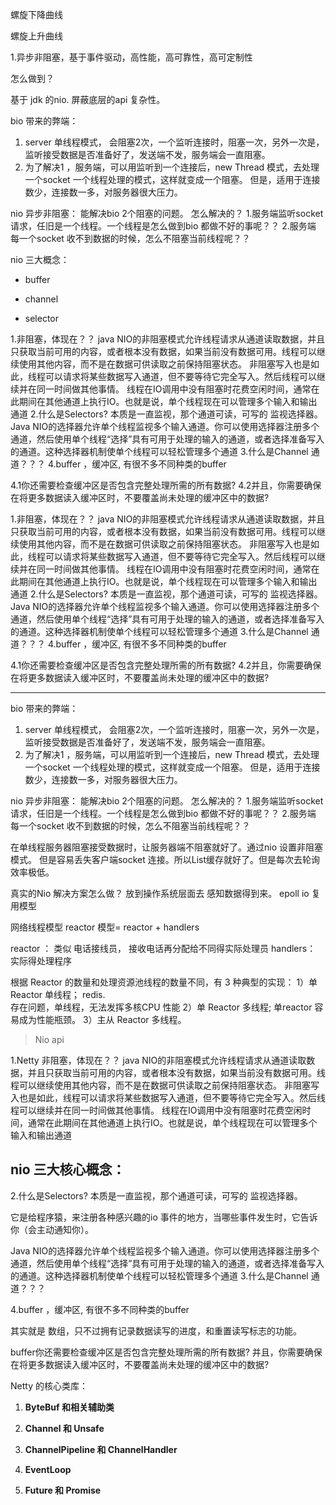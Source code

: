 螺旋下降曲线

螺旋上升曲线

1.异步非阻塞，基于事件驱动，高性能，高可靠性，高可定制性

怎么做到？

基于 jdk 的nio.  屏蔽底层的api 复杂性。

bio 带来的弊端：
1. server 单线程模式， 会阻塞2次，一个监听连接时，阻塞一次，另外一次是，监听接受数据是否准备好了，发送端不发，服务端会一直阻塞。
2. 为了解决1 ，服务端，可以用监听到一个连接后，new Thread 模式，去处理一个socket 一个线程处理的模式，这样就变成一个阻塞。
但是，适用于连接数少，连接数一多，对服务器很大压力。

nio 异步非阻塞：
能解决bio 2个阻塞的问题。
怎么解决的？
1.服务端监听socket 请求，任旧是一个线程。一个线程是怎么做到bio 都做不好的事呢？？
2.服务端 每一个socket 收不到数据的时候，怎么不阻塞当前线程呢？？



nio 三大概念：

- buffer

- channel

- selector

  

1.非阻塞，体现在？？
java NIO的非阻塞模式允许线程请求从通道读取数据，并且只获取当前可用的内容，或者根本没有数据，如果当前没有数据可用。线程可以继续使用其他内容，而不是在数据可供读取之前保持阻塞状态。
非阻塞写入也是如此，线程可以请求将某些数据写入通道，但不要等待它完全写入。然后线程可以继续并在同一时间做其他事情。
线程在IO调用中没有阻塞时花费空闲时间，通常在此期间在其他通道上执行IO。也就是说，单个线程现在可以管理多个输入和输出通道
2.什么是Selectors? 本质是一直监视，那个通道可读，可写的 监视选择器。
Java NIO的选择器允许单个线程监视多个输入通道。你可以使用选择器注册多个通道，然后使用单个线程“选择”具有可用于处理的输入的通道，或者选择准备写入的通道。这种选择器机制使单个线程可以轻松管理多个通道
3.什么是Channel 通道？？？
4.buffer ，缓冲区, 有很不多不同种类的buffer

4.1你还需要检查缓冲区是否包含完整处理所需的所有数据?
4.2并且，你需要确保在将更多数据读入缓冲区时，不要覆盖尚未处理的缓冲区中的数据?







1.非阻塞，体现在？？
java NIO的非阻塞模式允许线程请求从通道读取数据，并且只获取当前可用的内容，或者根本没有数据，如果当前没有数据可用。线程可以继续使用其他内容，而不是在数据可供读取之前保持阻塞状态。
非阻塞写入也是如此，线程可以请求将某些数据写入通道，但不要等待它完全写入。然后线程可以继续并在同一时间做其他事情。
线程在IO调用中没有阻塞时花费空闲时间，通常在此期间在其他通道上执行IO。也就是说，单个线程现在可以管理多个输入和输出通道
2.什么是Selectors? 本质是一直监视，那个通道可读，可写的 监视选择器。
Java NIO的选择器允许单个线程监视多个输入通道。你可以使用选择器注册多个通道，然后使用单个线程“选择”具有可用于处理的输入的通道，或者选择准备写入的通道。这种选择器机制使单个线程可以轻松管理多个通道
3.什么是Channel 通道？？？
4.buffer ，缓冲区, 有很不多不同种类的buffer

4.1你还需要检查缓冲区是否包含完整处理所需的所有数据?
4.2并且，你需要确保在将更多数据读入缓冲区时，不要覆盖尚未处理的缓冲区中的数据?





-----------------------

bio 带来的弊端：
1. server 单线程模式， 会阻塞2次，一个监听连接时，阻塞一次，另外一次是，监听接受数据是否准备好了，发送端不发，服务端会一直阻塞。
2. 为了解决1 ，服务端，可以用监听到一个连接后，new Thread 模式，去处理一个socket 一个线程处理的模式，这样就变成一个阻塞。
但是，适用于连接数少，连接数一多，对服务器很大压力。

nio 异步非阻塞：
能解决bio 2个阻塞的问题。
怎么解决的？
1.服务端监听socket 请求，任旧是一个线程。一个线程是怎么做到bio 都做不好的事呢？？
2.服务端 每一个socket 收不到数据的时候，怎么不阻塞当前线程呢？？

在单线程服务器阻塞接受数据时，让服务器端不阻塞就好了。通过nio 设置非阻塞模式。
但是容易丢失客户端socket 连接。所以List缓存就好了。但是每次去轮询效率极低。

真实的Nio  解决方案怎么做？
放到操作系统层面去 感知数据得到来。
epoll
io 复用模型

网络线程模型
reactor 模型= reactor + handlers 

reactor ：  类似 电话接线员， 接收电话再分配给不同得实际处理员
handlers： 实际得处理程序

根据 Reactor 的数量和处理资源池线程的数量不同，有 3 种典型的实现：
1）单 Reactor 单线程； redis.     
存在问题，单线程，无法发挥多核CPU 性能
2）单 Reactor 多线程;  单reactor 容易成为性能瓶颈。
3）主从 Reactor 多线程。 





>Nio api 

1.Netty 非阻塞，体现在？？
java NIO的非阻塞模式允许线程请求从通道读取数据，并且只获取当前可用的内容，或者根本没有数据，如果当前没有数据可用。线程可以继续使用其他内容，而不是在数据可供读取之前保持阻塞状态。
非阻塞写入也是如此，线程可以请求将某些数据写入通道，但不要等待它完全写入。然后线程可以继续并在同一时间做其他事情。
线程在IO调用中没有阻塞时花费空闲时间，通常在此期间在其他通道上执行IO。也就是说，单个线程现在可以管理多个输入和输出通道

## nio 三大核心概念：

2.什么是Selectors? 本质是一直监视，那个通道可读，可写的 监视选择器。

它是给程序猿，来注册各种感兴趣的io 事件的地方，当哪些事件发生时，它告诉你（会主动通知你）。



Java NIO的选择器允许单个线程监视多个输入通道。你可以使用选择器注册多个通道，然后使用单个线程“选择”具有可用于处理的输入的通道，或者选择准备写入的通道。这种选择器机制使单个线程可以轻松管理多个通道
3.什么是Channel 通道？？？



4.buffer ，缓冲区, 有很不多不同种类的buffer

其实就是 数组，只不过拥有记录数据读写的进度，和重置读写标志的功能。

buffer你还需要检查缓冲区是否包含完整处理所需的所有数据?
并且，你需要确保在将更多数据读入缓冲区时，不要覆盖尚未处理的缓冲区中的数据?





Netty 的核心类库：

1. **ByteBuf 和相关辅助类**
2. **Channel 和 Unsafe**

3. **ChannelPipeline 和 ChannelHandler**
4. **EventLoop**
5. **Future 和 Promise**

